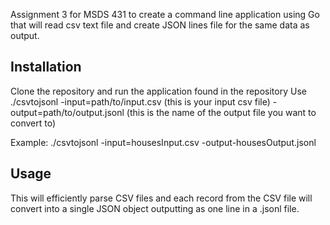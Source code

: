 Assignment 3 for MSDS 431 to create a command line application using Go that will read csv text file and create JSON lines file for the same data as output. 

## Installation

Clone the repository and run the application found in the repository
Use ./csvtojsonl -input=path/to/input.csv (this is your input csv file) -output=path/to/output.jsonl (this is the name of the output file you want to convert to)

Example:
./csvtojsonl -input=housesInput.csv -output-housesOutput.jsonl

## Usage
This will efficiently parse CSV files and each record from the CSV file will convert into a single JSON object outputting as one line in a .jsonl file. 
